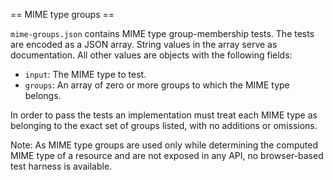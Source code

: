 == MIME type groups ==

`mime-groups.json` contains MIME type group-membership tests. The tests are encoded as a JSON array. String values in the array serve as documentation. All other values are objects with the following fields:

* `input`: The MIME type to test.
* `groups`: An array of zero or more groups to which the MIME type belongs.

In order to pass the tests an implementation must treat each MIME type as belonging to the exact set of groups listed, with no additions or omissions.

Note: As MIME type groups are used only while determining the computed MIME type of a resource and are not exposed in any API, no browser-based test harness is available.
